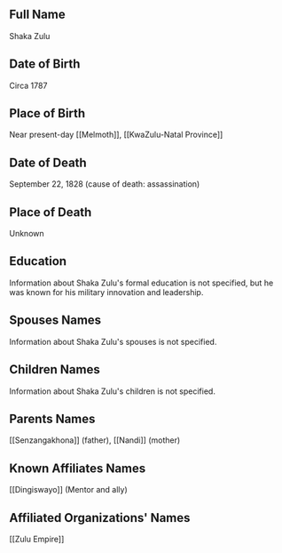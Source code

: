 ## Full Name
Shaka Zulu

## Date of Birth
Circa 1787

## Place of Birth
Near present-day [[Melmoth]], [[KwaZulu-Natal Province]]

## Date of Death
September 22, 1828 (cause of death: assassination)

## Place of Death
Unknown

## Education
Information about Shaka Zulu's formal education is not specified, but he was known for his military innovation and leadership.

## Spouses Names
Information about Shaka Zulu's spouses is not specified.

## Children Names
Information about Shaka Zulu's children is not specified.

## Parents Names
[[Senzangakhona]] (father), [[Nandi]] (mother)

## Known Affiliates Names
[[Dingiswayo]] (Mentor and ally)

## Affiliated Organizations' Names
[[Zulu Empire]]